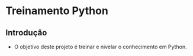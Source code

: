 # Treinamento Python

## Introdução
- O objetivo deste projeto é treinar e nivelar o conhecimento em Python.
